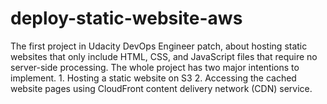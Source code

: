 # deploy-static-website-aws
The first project in Udacity DevOps Engineer patch, about hosting static websites that only include HTML, CSS, and JavaScript files that require no server-side processing. The whole project has two major intentions to implement. 1. Hosting a static website on S3 2. Accessing the cached website pages using CloudFront content delivery network (CDN) service.
